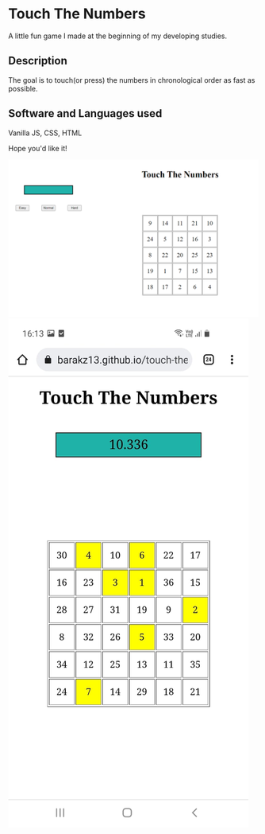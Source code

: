 # Touch The Numbers

A little fun game I made at the beginning of my developing studies.

## Description
The goal is to touch(or press) the numbers in chronological order as fast as possible.

## Software and Languages used

Vanilla JS, CSS, HTML

Hope you'd like it!

![My Image](ttnfull.png)
![My Image](ttnmobile.jpeg)
